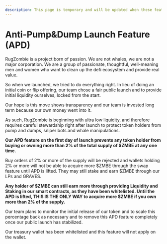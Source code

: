 ```yaml
---
description: This page is temporary and will be updated when these features are removed.
---
```


# Anti-Pump&Dump Launch Feature \(APD\)

RugZombie is a project born of passion. We are not whales, we are not a major corporation. We are a group of passionate, thoughtful, well-meaning men and women who want to clean up the defi ecosystem and provide real value. 

So when we launched, we tried to do everything right. In lieu of doing an initial coin or flip offering, our team chose a fair public launch and to provide initial liquidity ourselves, locked from the start. 

Our hope is this move shows transparency and our team is invested long term because our own money went into it. 

As such, RugZombie is beginning with ultra low liquidity, and therefore requires careful stewardship right after launch to protect token holders from pump and dumps, sniper bots and whale manipulations. 

**Our APD feature on the first day of launch prevents any token holder from buying or owning more than 2% of the total supply of $ZMBE at any one time.** 

Buy orders of 2% or more of the supply will be rejected and wallets holding 2% or more will not be able to acquire more $ZMBE through the swap feature until APD is lifted. They may still stake and earn $ZMBE through our LPs and GRAVES.

**Any holder of $ZMBE can still earn more through providing Liquidity and Staking in our smart contracts, as they have been whitelisted. Until the APD is lifted, THIS IS THE ONLY WAY to acquire more $ZMBE if you own more than 2% of the supply.**

Our team plans to monitor the initial release of our token and to scale this percentage back as necessary and to remove this APD feature completely once our public launch has stabilized.

Our treasury wallet has been whitelisted and this feature will not apply on the wallet.

